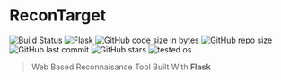 # ReconTarget

[![Build Status](https://travis-ci.com/relarizky/ReconTarget.svg?branch=master)](https://relarizky/ReconTarget)
![Flask](https://img.shields.io/github/pipenv/locked/dependency-version/metabolize/rq-dashboard-on-heroku/flask)
![GitHub code size in bytes](https://img.shields.io/github/languages/code-size/relarizky/ReconTarget)
![GitHub repo size](https://img.shields.io/github/repo-size/relarizky/ReconTarget)
![GitHub last commit](https://img.shields.io/github/last-commit/relarizky/ReconTarget)
![GitHub stars](https://img.shields.io/github/stars/relarizky/ReconTarget)
![tested os](https://img.shields.io/badge/Tested%20on-ubuntu%2019.10-critical)

> Web Based Reconnaisance Tool Built With __Flask__
